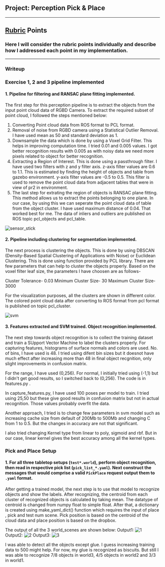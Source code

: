 ## Project: Perception Pick & Place


---

## [Rubric](https://review.udacity.com/#!/rubrics/1067/view) Points
### Here I will consider the rubric points individually and describe how I addressed each point in my implementation.  

---
### Writeup 

### Exercise 1, 2 and 3 pipeline implemented
#### 1. Pipeline for filtering and RANSAC plane fitting implemented.

The first step for this perception pipeline is to extract the objects from the input point cloud data of RGBD Camera. To extract the required subset of point cloud, I followed the steps mentioned below:

1. Converting Point cloud data from ROS format to PCL format.
2. Removal of noise from RGBD camera using a Statistical Outlier Removal. I have used mean as 50 and standard deviation as 1. 
3. Downsample the data which is done by using a Voxel Grid Filter. This helps in improving computation time. I tried 0.01 and 0.005 values. I got better recognition results with 0.005 as with noisy data we need more pixels related to object for better recognition.
4. Extracting a Region of Interest. This is done using a passthrough filter. I have used two filters with z and y filter axis. z-axis filter values are 0.6 to 1.1. This is estimated by finding the height of objects and table from gazebo environment. y-axis filter values are -0.5 to 0.5. This filter is used to remove the point cloud data from adjacent tables that were in view of pr2 in environment.
5. The last step for extrating the region of objects is RANSAC plane fitting. This method allows us to extract the points belonging to one plane. In our case, by using this we can seperate the point cloud data of table from the object cluster. I have used maximum distance of 0.04. That worked best for me. The data of inliers and outliers are published on ROS topic pcl_objects and pcl_table. 

![sensor_stick](https://github.com/akathpal/RoboND-Perception-Project/blob/master/output/3.png)

#### 2. Pipeline including clustering for segmentation implemented.  

The next process is clustering the objects. This is done by using DBSCAN (Density-Based Spatial Clustering of Applications with Noise) or Euclidean Clustering. This is done using function provided by PCL library. There are few parameters that can help to cluster the objects properly. Based on the voxel filter leaf size, the parameters I have choosen are as follows-

Cluster Tolerance- 0.03
Minimum Cluster Size- 30
Maximum Cluster Size- 3000

For the visualization purposes, all the clusters are shown in different color. The colored point cloud data after converting to ROS format from pcl format is published on topic pcl_cluster.

![svm](https://github.com/akathpal/RoboND-Perception-Project/blob/master/output/2.png)

#### 3. Features extracted and SVM trained.  Object recognition implemented.

The next step towards object recognition is to collect the training dataset and train a SUpport Vector Machine to label the clusters properly. For capturing features, histograms of surface normals and colors are used. No. of bins, I have used is 48. I tried using difent bin sizes but it doesnot have much effect after increasing more than 48 in final object recgnition, only slight improvements in confusion matrix. 

For the range, I have used (0,256). For normal, I initially tried using (-1,1) but I didn't get good results, so I switched back to (0,256). The code is in features.py . 

In capture_features.py, I have used 100 poses per model to train. I tried using 25,50 but these give good results in confusion matrix but not in actual recognition. Those values probably overfit the data.

Another approach, I tried is to change few parameters in svm model such as increasing cache size from default of 200Mb to 500Mb and changing C from 1 to 0.5. But the changes in accuracy are not that significant.

I also tried changing Kernel type from linear to poly, sigmoid and rbf. But in our case, linear kernel gives the best accuracy among all the kernel types.

### Pick and Place Setup

#### 1. For all three tabletop setups (`test*.world`), perform object recognition, then read in respective pick list (`pick_list_*.yaml`). Next construct the messages that would comprise a valid `PickPlace` request output them to `.yaml` format.

After getting a trained model, the next step is to use that model to recognize objects and show the labels. After recognizing, the centroid from each cluster of recognized objects is calculated by taking mean. The datatype of centroid is changed from numpy float to simple float. After that, a dictionary is created using make_yaml_dict() function which requires the input of place , pick and test num scene. Pick position is based on the centroid of the cloud data and place position is based on the dropbox.

The output of all the 3 world_scenes are shown below:
Output1:
![1](https://github.com/akathpal/RoboND-Perception-Project/blob/master/output/world_1_recognition.png)
Output2:
![2](https://github.com/akathpal/RoboND-Perception-Project/blob/master/output/world_2_pcl_cluster.png)
Output3:
![3](https://github.com/akathpal/RoboND-Perception-Project/blob/master/output/world_3_recognition.png)

I was able to detect all the objects except glue. I guess increasing training data to 500 might help. For now, my glue is recognized as biscuits. But still I was able to recognize 7/8 objects in world3, 4/5 objects in world2 and 3/3 in world1.


  




